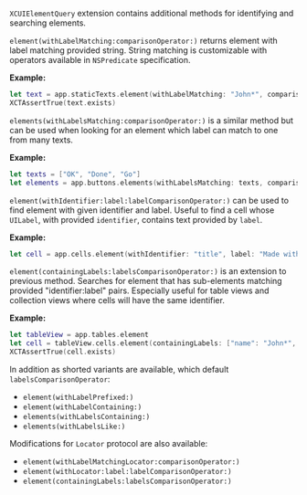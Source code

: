 `XCUIElementQuery` extension contains additional methods for identifying and searching elements.

`element(withLabelMatching:comparisonOperator:)` returns element with label matching provided string.
String matching is customizable with operators available in `NSPredicate` specification.

**Example:**

```swift
let text = app.staticTexts.element(withLabelMatching: "John*", comparisonOperator: .like)
XCTAssertTrue(text.exists)
```

`elements(withLabelsMatching:comparisonOperator:)` is a similar method but
can be used when looking for an element which label can match to one from many texts.

**Example:**

```swift
let texts = ["OK", "Done", "Go"]
let elements = app.buttons.elements(withLabelsMatching: texts, comparisonOperator: .equals)
```

`element(withIdentifier:label:labelComparisonOperator:)` can be used to find element with given identifier and label.
Useful to find a cell whose `UILabel`, with provided `identifier`, contains text provided by `label`.

**Example:**

```swift
let cell = app.cells.element(withIdentifier: "title", label: "Made with love")
```

`element(containingLabels:labelsComparisonOperator:)` is an extension to previous method.
Searches for element that has sub-elements matching provided "identifier:label" pairs.
Especially useful for table views and collection views where cells will have the same identifier. 

**Example:**

```swift
let tableView = app.tables.element
let cell = tableView.cells.element(containingLabels: ["name": "John*", "email": "*.com"], labelsComparisonOperator: .like)
XCTAssertTrue(cell.exists)
```

In addition as shorted variants are available, which default `labelsComparisonOperator`:

- `element(withLabelPrefixed:)`
- `element(withLabelContaining:)`
- `elements(withLabelsContaining:)`
- `elements(withLabelsLike:)`

Modifications for `Locator` protocol are also available:

- `element(withLabelMatchingLocator:comparisonOperator:)`
- `element(withLocator:label:labelComparisonOperator:)`
- `element(containingLabels:labelsComparisonOperator:)`
